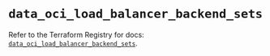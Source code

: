 # `data_oci_load_balancer_backend_sets`

Refer to the Terraform Registry for docs: [`data_oci_load_balancer_backend_sets`](https://registry.terraform.io/providers/oracle/oci/6.18.0/docs/data-sources/load_balancer_backend_sets).
